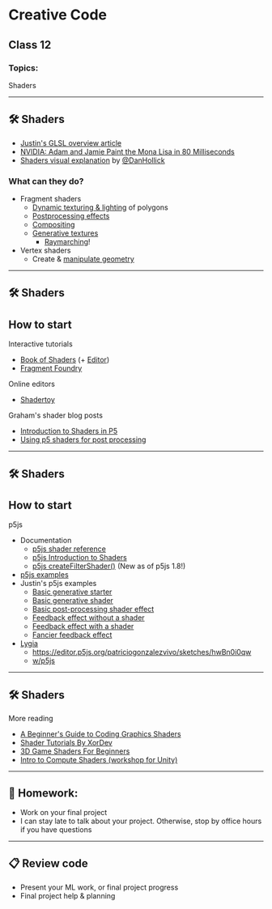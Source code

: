 # Creative Code

## Class 12

### Topics:

Shaders

---

## 🛠️ Shaders

* [Justin's GLSL overview article](https://github.com/cacheflowe/haxademic/blob/master/guides/shaders-intro.md)
* [NVIDIA: Adam and Jamie Paint the Mona Lisa in 80 Milliseconds](https://www.youtube.com/watch?v=WmW6SD-EHVY)
* [Shaders visual explanation](https://typefully.com/DanHollick/gpnhhud) by [@DanHollick](https://twitter.com/DanHollick/status/1603370500306018304)

### What can they do?

* Fragment shaders
  * [Dynamic texturing & lighting](https://threejs.org/examples/#webgl_materials_bumpmap) of polygons
  * [Postprocessing effects](https://filters.pixijs.download/main/demo/index.html)
  * [Compositing](https://filters.pixijs.download/main/demo/index.html)
  * [Generative textures](https://www.shadertoy.com/view/XtyXzw)
    * [Raymarching](https://www.shadertoy.com/view/Xds3zN)!
* Vertex shaders
  * Create & [manipulate geometry](https://www.instagram.com/p/CfHwxRGlpod/)

---

## 🛠️ Shaders

## How to start

Interactive tutorials

* [Book of Shaders](http://thebookofshaders.com/) (+ [Editor](http://editor.thebookofshaders.com/))
* [Fragment Foundry](http://hughsk.io/fragment-foundry/)

Online editors

* [Shadertoy](http://shadertoy.com)

Graham's shader blog posts

* [Introduction to Shaders in P5](https://graha.ms/posts/blog/2022-11-01-introduction-to-shaders-in-p5/)
* [Using p5 shaders for post processing](https://graha.ms/posts/blog/2022-11-10-using-p5-shaders-for-post-processing/)

---

## 🛠️ Shaders

## How to start

p5js

* Documentation
  * [p5js shader reference](https://p5js.org/reference/#/p5/shader)
  * [p5js Introduction to Shaders](https://p5js.org/learn/getting-started-in-webgl-shaders.html)
  * [p5js createFilterShader()](https://p5js.org/reference/#/p5/createFilterShader) (New as of p5js 1.8!)
* [p5js examples](https://github.com/aferriss/p5jsShaderExamples)
* Justin's p5js examples
  * [Basic generative starter](https://editor.p5js.org/cacheflowe/sketches/ha6wfUQHS)
  * [Basic generative shader](https://editor.p5js.org/cacheflowe/sketches/ml0ubsQhB)
  * [Basic post-processing shader effect](https://editor.p5js.org/cacheflowe/sketches/K8LFvt_D2)
  * [Feedback effect without a shader](https://editor.p5js.org/cacheflowe/sketches/RMfzMUdhc)
  * [Feedback effect with a shader](https://editor.p5js.org/cacheflowe/sketches/TKFuqnxVE)
  * [Fancier feedback effect](https://editor.p5js.org/cacheflowe/sketches/8aCDXu1cU)
* [Lygia](https://lygia.xyz/)
  * https://editor.p5js.org/patriciogonzalezvivo/sketches/hwBn0i0qw
  * [w/p5js](https://editor.p5js.org/patriciogonzalezvivo/sketches)

---

## 🛠️ Shaders

More reading

* [A Beginner's Guide to Coding Graphics Shaders](https://gamedevelopment.tutsplus.com/tutorials/a-beginners-guide-to-coding-graphics-shaders--cms-23313)
* [Shader Tutorials By XorDev](https://mini.gmshaders.com/)
* [3D Game Shaders For Beginners](https://github.com/lettier/3d-game-shaders-for-beginners)
* [Intro to Compute Shaders (workshop for Unity)](https://paprika.studio/workshops/compute/index.html)

---

## 📝 Homework:

* Work on your final project
* I can stay late to talk about your project. Otherwise, stop by office hours if you have questions

---

## 📋 Review code

* Present your ML work, or final project progress
* Final project help & planning
